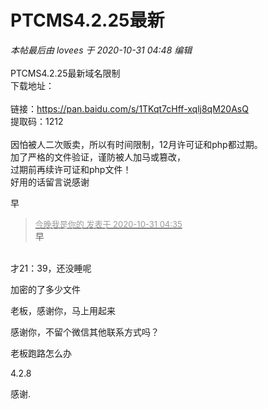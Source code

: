# PTCMS4.2.25最新


<i class="pstatus"> 本帖最后由 lovees 于 2020-10-31 04:48 编辑 </i><br />
<br />
PTCMS4.2.25最新域名限制<br />
下载地址：<br />
<br />
链接：https://pan.baidu.com/s/1TKqt7cHff-xqlj8qM20AsQ <br />
提取码：1212 <br />
<br />
因怕被人二次贩卖，所以有时间限制，12月许可证和php都过期。<br />
加了严格的文件验证，谨防被人加马或篡改，<br />
过期前再续许可证和php文件！<br />
好用的话留言说感谢

早<img id="aimg_EQ5Oz" onclick="zoom(this, this.src, 0, 0, 0)" class="zoom" src="https://cdn.jsdelivr.net/gh/hishis/forum-master/public/images/patch.gif" onmouseover="img_onmouseoverfunc(this)" onload="thumbImg(this)" border="0" alt="" />

<div class="quote"><blockquote><font size="2"><a href="https://www.hostloc.com/forum.php?mod=redirect&amp;goto=findpost&amp;pid=9379216&amp;ptid=760465" target="_blank"><font color="#999999">今晚我是你的 发表于 2020-10-31 04:35</font></a></font><br />
早</blockquote></div><br />
才21：39，还没睡呢

加密的了多少文件

老板，感谢你，马上用起来

感谢你，不留个微信其他联系方式吗？

老板跑路怎么办

4.2.8<img src="static/image/smiley/default/lol.gif" smilieid="12" border="0" alt="" /><img src="static/image/smiley/default/lol.gif" smilieid="12" border="0" alt="" />

感谢.
